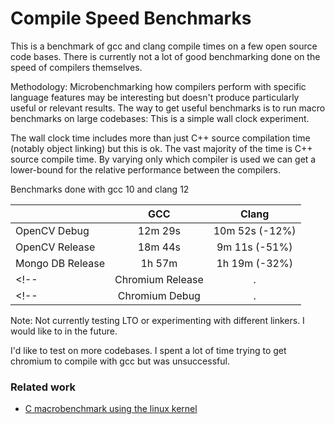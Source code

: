 # Compile Speed Benchmarks

This is a benchmark of gcc and clang compile times on a few open source code bases. There is
currently not a lot of good benchmarking done on the speed of compilers themselves.

Methodology: Microbenchmarking how compilers perform with specific language features may be
interesting but doesn't produce particularly useful or relevant results. The way to get useful
benchmarks is to run macro benchmarks on large codebases: This is a simple wall clock experiment.

The wall clock time includes more than just C++ source compilation time (notably object linking) but
this is ok. The vast majority of the time is C++ source compile time. By varying only which compiler
is used we can get a lower-bound for the relative performance between the compilers.

Benchmarks done with gcc 10 and clang 12

|                  | GCC     | Clang   |
| ---------------- |:-------:|:-------:|
| OpenCV Debug     | 12m 29s | 10m 52s (-12%) |
| OpenCV Release   | 18m 44s | 9m 11s  (-51%) |
| Mongo DB Release | 1h 57m  | 1h 19m  (-32%) |
<!--| Chromium Release | .       | 5h 30m  |-->
<!--| Chromium Debug   | .       | 5h 15m  |-->

Note: Not currently testing LTO or experimenting with different linkers. I would like to in the
future.

I'd like to test on more codebases. I spent a lot of time trying to get chromium to compile with gcc
but was unsuccessful.

### Related work

- [C macrobenchmark using the linux kernel][1]

[1]: https://linuxplumbersconf.org/event/7/contributions/802/attachments/652/1192/Measuring_Kernel_Compile_Times_w__Clang.pdf
